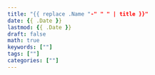 ```yaml
---
title: "{{ replace .Name "-" " " | title }}"
date: {{ .Date }}
lastmod: {{ .Date }}
draft: false
math: true
keywords: [""]
tags: [""]
categories: [""]
---
```


